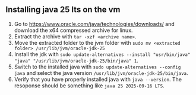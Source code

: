 ## Installing java 25 lts on the vm

1. Go to https://www.oracle.com/java/technologies/downloads/ and download the x64 compressed archive for linux.
2. Extract the archive with `tar -xzf <archive name>`.
3. Move the extracted folder to the jvm folder with `sudo mv <extracted folder> /usr/lib/jvm/oracle-jdk-25`
4. Install the jdk with `sudo update-alternatives --install "usr/bin/java" "java" "/usr/lib/jvm/oracle-jdk-25/bin/java" 1`.
5. Switch to the installed java with `sudo update-alternatives --config java` and select the java version `/usr/lib/jvm/oracle-jdk-25/bin/java`.
5. Verify that you have properly installed java with `java --version`. The resoponse should be something like `java 25 2025-09-16 LTS`.